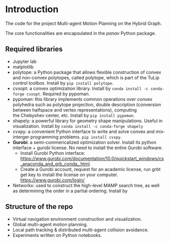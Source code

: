 # Introduction
The code for the project Multi-agent Motion Planning on the Hybrid Graph.

The core functionalities are encapsulated in the *panav* Python package.

## Required libraries
* Jupyter lab
* matplotlib
* polytope: a Python package that allows flexible construction of convex and non-convex polytopes, called polytope, which is part of the TuLip control toolbox. Install by `pip install polytope`.
* cvxopt: a convex optimization library. Install by `conda install -c conda-forge cvxopt`. Required by pypoman.
* pypoman: this library implements common operations over convex polyhedra such as polytope projection, double description (conversion between halfspace and vertex representations), computing the Chebyshev center, etc. Install by `pip install pypoman`.
* shapely: a powerful library for geometry shape manipulations. Useful in visualization. Install by `conda install -c conda-forge shapely`
* cvxpy: a convenient Python interface to write and solve convex and mix-interger programming problems. `pip install cvxpy`.
* **Gurobi**: a semi-commericalized optimization solver. Install its python interface + gurobi license. No need to install the entire Gurobi software.
  * Install Gurobi Python interface: https://www.gurobi.com/documentation/10.0/quickstart_windows/cs_anaconda_and_grb_conda_.html.
  * Create a Gurobi account, request for an academic license, run grbt get key to install the license on your computer. https://www.gurobi.com/login/
* Networkx: used to construct the high-level MAMP search tree, as well as determining the order in a partial ordering. Install by 


## Structure of the repo

* Virtual navigation environment construction and visualization.
* Global multi-agent motion planning.
* Local path tracking & distributed multi-agent collision avoidance.
* Experiments written on Python notebooks.
